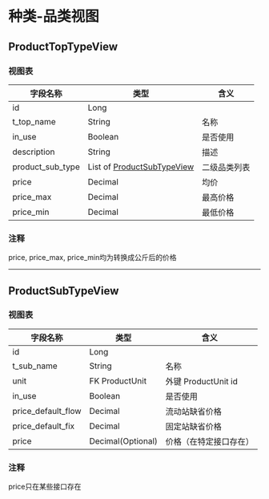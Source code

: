 # 种类-品类视图

## ProductTopTypeView

### 视图表

| 字段名称         | 类型                                              | 含义         |
| ---------------- | ------------------------------------------------- | ------------ |
| id               | Long                                              |              |
| t_top_name       | String                                            | 名称         |
| in_use           | Boolean                                           | 是否使用     |
| description      | String                                            | 描述         |
| product_sub_type | List of [ProductSubTypeView](#productsubtypeview) | 二级品类列表 |
| price            | Decimal                                           | 均价         |
| price_max        | Decimal                                           | 最高价格     |
| price_min        | Decimal                                           | 最低价格     |

### 注释

price, price_max, price_min均为转换成公斤后的价格

-------

## ProductSubTypeView

### 视图表

| 字段名称           | 类型              | 含义                   |
| ------------------ | ----------------- | ---------------------- |
| id                 | Long              |                        |
| t_sub_name         | String            | 名称                   |
| unit               | FK ProductUnit    | 外键 ProductUnit id    |
| in_use             | Boolean           | 是否使用               |
| price_default_flow | Decimal           | 流动站缺省价格         |
| price_default_fix  | Decimal           | 固定站缺省价格         |
| price              | Decimal(Optional) | 价格（在特定接口存在） |

### 注释

price只在某些接口存在